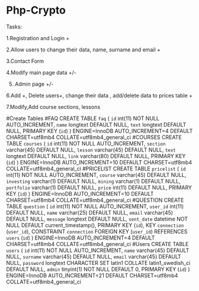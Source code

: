 # Php-Crypto

Tasks:

1.Registration and Login +

2.Allow users to change their data, name, surname and email +

3.Contact Form

4.Modify main page data +/-

5. Admin page +/-

6.Add +, Delete users+, change their data , add/delete data to prices table +

7.Modify,Add course sections, lessons



#Create Tables
#FAQ
CREATE TABLE `faq` (
  `id` int(11) NOT NULL AUTO_INCREMENT,
  `name` longtext DEFAULT NULL,
  `text` longtext DEFAULT NULL,
  PRIMARY KEY (`id`)
) ENGINE=InnoDB AUTO_INCREMENT=4 DEFAULT CHARSET=utf8mb4 COLLATE=utf8mb4_general_ci
#COURSES 
CREATE TABLE `courses` (
  `id` int(11) NOT NULL AUTO_INCREMENT,
  `section` varchar(45) DEFAULT NULL,
  `lesson` varchar(45) DEFAULT NULL,
  `text` longtext DEFAULT NULL,
  `link` varchar(80) DEFAULT NULL,
  PRIMARY KEY (`id`)
) ENGINE=InnoDB AUTO_INCREMENT=10 DEFAULT CHARSET=utf8mb4 COLLATE=utf8mb4_general_ci
#PRICELIST
CREATE TABLE `pricelist` (
  `id` int(11) NOT NULL AUTO_INCREMENT,
  `course` varchar(45) DEFAULT NULL,
  `investing` varchar(1) DEFAULT NULL,
  `mining` varchar(1) DEFAULT NULL,
  `portfolio` varchar(1) DEFAULT NULL,
  `price` int(11) DEFAULT NULL,
  PRIMARY KEY (`id`)
) ENGINE=InnoDB AUTO_INCREMENT=10 DEFAULT CHARSET=utf8mb4 COLLATE=utf8mb4_general_ci
#QUESTION
CREATE TABLE `question` (
  `id` int(11) NOT NULL AUTO_INCREMENT,
  `user_id` int(11) DEFAULT NULL,
  `name` varchar(25) DEFAULT NULL,
  `email` varchar(45) DEFAULT NULL,
  `message` longtext DEFAULT NULL,
  `sent_date` datetime NOT NULL DEFAULT current_timestamp(),
  PRIMARY KEY (`id`),
  KEY `connection` (`user_id`),
  CONSTRAINT `connection` FOREIGN KEY (`user_id`) REFERENCES `users` (`id`)
) ENGINE=InnoDB AUTO_INCREMENT=4 DEFAULT CHARSET=utf8mb4 COLLATE=utf8mb4_general_ci
#Users
CREATE TABLE `users` (
  `id` int(11) NOT NULL AUTO_INCREMENT,
  `name` varchar(45) DEFAULT NULL,
  `surname` varchar(45) DEFAULT NULL,
  `email` varchar(45) DEFAULT NULL,
  `password` longtext CHARACTER SET latin1 COLLATE latin1_swedish_ci DEFAULT NULL,
  `admin` tinyint(1) NOT NULL DEFAULT 0,
  PRIMARY KEY (`id`)
) ENGINE=InnoDB AUTO_INCREMENT=21 DEFAULT CHARSET=utf8mb4 COLLATE=utf8mb4_general_ci
